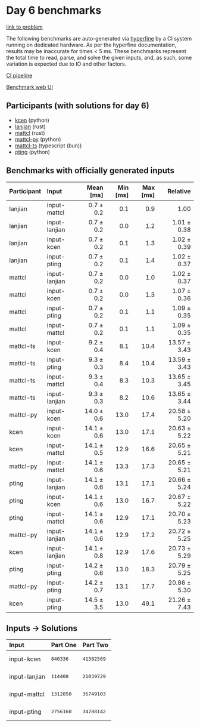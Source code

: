 # Day 6 benchmarks

[link to problem](https://adventofcode.com/2023/day/6)

The following benchmarks are auto-generated via
[hyperfine](https://github.com/sharkdp/hyperfine) by a CI system running on
dedicated hardware. As per the hyperfine documentation, results may be
inaccurate for times < 5 ms. These benchmarks represent the total time to read,
parse, and solve the given inputs, and, as such, some variation is expected due
to IO and other factors.

[CI pipeline](http://ci.papercode.net:8080/teams/main/pipelines/aoc2023)

[Benchmark web UI](https://aoc.ancalagon.black)


## Participants (with solutions for day 6)

- [kcen](https://github.com/kcen/aoc2023) (python)
- [lanjian](https://github.com/lanjian/aoc-2023) (rust)
- [mattcl](https://github.com/mattcl/aoc2023) (rust)
- [mattcl-py](https://github.com/mattcl/aoc2023-py) (python)
- [mattcl-ts](https://github.com/mattcl/aoc2023-js) (typescript (bun))
- [pting](https://github.com/pting/aoc2023) (python)


## Benchmarks with officially generated inputs

| Participant | Input | Mean [ms] | Min [ms] | Max [ms] | Relative |
|:---|:---|---:|---:|---:|---:|
| lanjian | input-mattcl | 0.7 ± 0.2 | 0.1 | 0.9 | 1.00 |
| lanjian | input-lanjian | 0.7 ± 0.2 | 0.0 | 1.2 | 1.01 ± 0.38 |
| lanjian | input-kcen | 0.7 ± 0.2 | 0.1 | 1.3 | 1.02 ± 0.39 |
| lanjian | input-pting | 0.7 ± 0.2 | 0.1 | 1.4 | 1.02 ± 0.37 |
| mattcl | input-lanjian | 0.7 ± 0.2 | 0.0 | 1.0 | 1.02 ± 0.37 |
| mattcl | input-kcen | 0.7 ± 0.2 | 0.0 | 1.3 | 1.07 ± 0.36 |
| mattcl | input-pting | 0.7 ± 0.2 | 0.1 | 1.1 | 1.09 ± 0.35 |
| mattcl | input-mattcl | 0.7 ± 0.2 | 0.1 | 1.1 | 1.09 ± 0.35 |
| mattcl-ts | input-kcen | 9.2 ± 0.4 | 8.1 | 10.4 | 13.57 ± 3.43 |
| mattcl-ts | input-pting | 9.3 ± 0.3 | 8.4 | 10.4 | 13.59 ± 3.43 |
| mattcl-ts | input-mattcl | 9.3 ± 0.4 | 8.3 | 10.3 | 13.65 ± 3.45 |
| mattcl-ts | input-lanjian | 9.3 ± 0.3 | 8.2 | 10.6 | 13.65 ± 3.44 |
| mattcl-py | input-kcen | 14.0 ± 0.6 | 13.0 | 17.4 | 20.58 ± 5.20 |
| kcen | input-kcen | 14.1 ± 0.6 | 13.0 | 17.1 | 20.63 ± 5.22 |
| kcen | input-mattcl | 14.1 ± 0.5 | 12.9 | 16.6 | 20.65 ± 5.21 |
| mattcl-py | input-mattcl | 14.1 ± 0.6 | 13.3 | 17.3 | 20.65 ± 5.21 |
| pting | input-lanjian | 14.1 ± 0.6 | 13.1 | 17.1 | 20.66 ± 5.24 |
| pting | input-kcen | 14.1 ± 0.6 | 13.0 | 16.7 | 20.67 ± 5.22 |
| pting | input-mattcl | 14.1 ± 0.6 | 12.9 | 17.1 | 20.70 ± 5.23 |
| mattcl-py | input-lanjian | 14.1 ± 0.6 | 12.9 | 17.2 | 20.72 ± 5.25 |
| kcen | input-lanjian | 14.1 ± 0.8 | 12.9 | 17.6 | 20.73 ± 5.29 |
| pting | input-pting | 14.2 ± 0.6 | 13.0 | 18.3 | 20.79 ± 5.25 |
| mattcl-py | input-pting | 14.2 ± 0.7 | 13.1 | 17.7 | 20.86 ± 5.30 |
| kcen | input-pting | 14.5 ± 3.5 | 13.0 | 49.1 | 21.26 ± 7.43 |


## Inputs -> Solutions

| Input | Part One | Part Two |
|:---|:---|:---|
|input-kcen|<pre>840336</pre>|<pre>41382569</pre>|
|input-lanjian|<pre>114400</pre>|<pre>21039729</pre>|
|input-mattcl|<pre>1312850</pre>|<pre>36749103</pre>|
|input-pting|<pre>2756160</pre>|<pre>34788142</pre>|